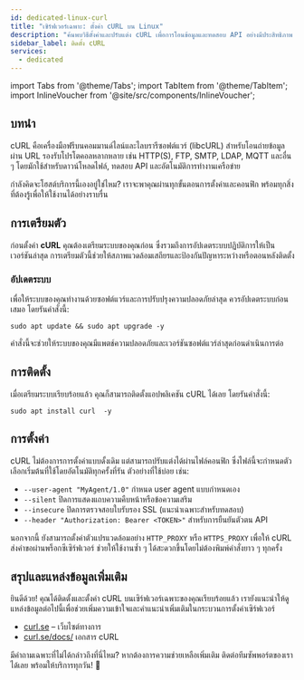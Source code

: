 ```yaml
---
id: dedicated-linux-curl
title: "เซิร์ฟเวอร์เฉพาะ: ตั้งค่า cURL บน Linux"
description: "ค้นพบวิธีตั้งค่าและปรับแต่ง cURL เพื่อการโอนข้อมูลและทดสอบ API อย่างมีประสิทธิภาพ → เรียนรู้เพิ่มเติมตอนนี้"
sidebar_label: ติดตั้ง cURL
services:
  - dedicated
---
```


import Tabs from '@theme/Tabs';
import TabItem from '@theme/TabItem';
import InlineVoucher from '@site/src/components/InlineVoucher';

## บทนำ

cURL คือเครื่องมือฟรีบนคอมมานด์ไลน์และไลบรารีซอฟต์แวร์ (libcURL) สำหรับโอนถ่ายข้อมูลผ่าน URL รองรับโปรโตคอลหลากหลาย เช่น HTTP(S), FTP, SMTP, LDAP, MQTT และอื่น ๆ โดยมักใช้สำหรับดาวน์โหลดไฟล์, ทดสอบ API และอัตโนมัติการทำงานเครือข่าย  

กำลังคิดจะโฮสต์บริการนี้เองอยู่ใช่ไหม? เราจะพาคุณผ่านทุกขั้นตอนการตั้งค่าและคอนฟิก พร้อมทุกสิ่งที่ต้องรู้เพื่อให้ใช้งานได้อย่างราบรื่น

<InlineVoucher />

## การเตรียมตัว

ก่อนตั้งค่า **cURL** คุณต้องเตรียมระบบของคุณก่อน ซึ่งรวมถึงการอัปเดตระบบปฏิบัติการให้เป็นเวอร์ชันล่าสุด การเตรียมตัวนี้ช่วยให้สภาพแวดล้อมเสถียรและป้องกันปัญหาระหว่างหรือตอนหลังติดตั้ง

### อัปเดตระบบ
เพื่อให้ระบบของคุณทำงานด้วยซอฟต์แวร์และการปรับปรุงความปลอดภัยล่าสุด ควรอัปเดตระบบก่อนเสมอ โดยรันคำสั่งนี้:

```
sudo apt update && sudo apt upgrade -y
```
คำสั่งนี้จะช่วยให้ระบบของคุณมีแพตช์ความปลอดภัยและเวอร์ชันซอฟต์แวร์ล่าสุดก่อนดำเนินการต่อ

## การติดตั้ง

เมื่อเตรียมระบบเรียบร้อยแล้ว คุณก็สามารถติดตั้งแอปพลิเคชัน cURL ได้เลย โดยรันคำสั่งนี้:

```console
sudo apt install curl  -y
```

## การตั้งค่า

cURL ไม่ต้องการการตั้งค่าแบบดั้งเดิม แต่สามารถปรับแต่งได้ผ่านไฟล์คอนฟิก ซึ่งไฟล์นี้จะกำหนดตัวเลือกเริ่มต้นที่ใช้โดยอัตโนมัติทุกครั้งที่รัน ตัวอย่างที่ใช้บ่อย เช่น:

- `--user-agent "MyAgent/1.0"` กำหนด user agent แบบกำหนดเอง  
- `--silent` ปิดการแสดงแถบความคืบหน้าหรือข้อความเสริม  
- `--insecure` ปิดการตรวจสอบใบรับรอง SSL (แนะนำเฉพาะสำหรับทดสอบ)  
- `--header "Authorization: Bearer <TOKEN>"` สำหรับการยืนยันตัวตน API  

นอกจากนี้ ยังสามารถตั้งค่าตัวแปรแวดล้อมอย่าง `HTTP_PROXY` หรือ `HTTPS_PROXY` เพื่อให้ cURL ส่งคำขอผ่านพร็อกซีเซิร์ฟเวอร์ ช่วยให้ใช้งานซ้ำ ๆ ได้สะดวกขึ้นโดยไม่ต้องพิมพ์คำสั่งยาว ๆ ทุกครั้ง

## สรุปและแหล่งข้อมูลเพิ่มเติม

ยินดีด้วย! คุณได้ติดตั้งและตั้งค่า cURL บนเซิร์ฟเวอร์เฉพาะของคุณเรียบร้อยแล้ว เรายังแนะนำให้ดูแหล่งข้อมูลต่อไปนี้เพื่อช่วยเพิ่มความเข้าใจและคำแนะนำเพิ่มเติมในกระบวนการตั้งค่าเซิร์ฟเวอร์

- [curl.se](https://curl.se/) – เว็บไซต์ทางการ
- [curl.se/docs/](https://curl.se/docs/) เอกสาร cURL

มีคำถามเฉพาะที่ไม่ได้กล่าวถึงที่นี่ไหม? หากต้องการความช่วยเหลือเพิ่มเติม ติดต่อทีมซัพพอร์ตของเราได้เลย พร้อมให้บริการทุกวัน! 🙂

<InlineVoucher />